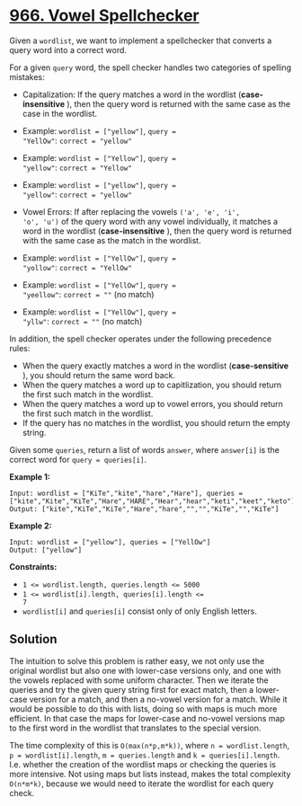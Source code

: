 # [966. Vowel Spellchecker](https://leetcode.com/problems/vowel-spellchecker/description/?envType=daily-question&envId=2025-09-14)

Given a <code>wordlist</code>, we want to implement a spellchecker that converts a query word into a correct word.

For a given <code>query</code> word, the spell checker handles two categories of spelling mistakes:

- Capitalization: If the query matches a word in the wordlist (**case-insensitive** ), then the query word is returned with the same case as the case in the wordlist.

- Example: <code>wordlist = ["yellow"]</code>, <code>query = "YellOw"</code>: <code>correct = "yellow"</code>
- Example: <code>wordlist = ["Yellow"]</code>, <code>query = "yellow"</code>: <code>correct = "Yellow"</code>
- Example: <code>wordlist = ["yellow"]</code>, <code>query = "yellow"</code>: <code>correct = "yellow"</code>

- Vowel Errors: If after replacing the vowels <code>('a', 'e', 'i', 'o', 'u')</code> of the query word with any vowel individually, it matches a word in the wordlist (**case-insensitive** ), then the query word is returned with the same case as the match in the wordlist.

- Example: <code>wordlist = ["YellOw"]</code>, <code>query = "yollow"</code>: <code>correct = "YellOw"</code>
- Example: <code>wordlist = ["YellOw"]</code>, <code>query = "yeellow"</code>: <code>correct = ""</code> (no match)
- Example: <code>wordlist = ["YellOw"]</code>, <code>query = "yllw"</code>: <code>correct = ""</code> (no match)

In addition, the spell checker operates under the following precedence rules:

- When the query exactly matches a word in the wordlist (**case-sensitive** ), you should return the same word back.
- When the query matches a word up to capitlization, you should return the first such match in the wordlist.
- When the query matches a word up to vowel errors, you should return the first such match in the wordlist.
- If the query has no matches in the wordlist, you should return the empty string.

Given some <code>queries</code>, return a list of words <code>answer</code>, where <code>answer[i]</code> is the correct word for <code>query = queries[i]</code>.

**Example 1:**

```
Input: wordlist = ["KiTe","kite","hare","Hare"], queries = ["kite","Kite","KiTe","Hare","HARE","Hear","hear","keti","keet","keto"]
Output: ["kite","KiTe","KiTe","Hare","hare","","","KiTe","","KiTe"]
```

**Example 2:**

```
Input: wordlist = ["yellow"], queries = ["YellOw"]
Output: ["yellow"]
```

**Constraints:**

- <code>1 <= wordlist.length, queries.length <= 5000</code>
- <code>1 <= wordlist[i].length, queries[i].length <= 7</code>
- <code>wordlist[i]</code> and <code>queries[i]</code> consist only of only English letters.

## Solution

The intuition to solve this problem is rather easy, we not only use the original wordlist but also one with lower-case 
versions only, and one with the vowels replaced with some uniform character. Then we iterate the queries and try the 
given query string first for exact match, then a lower-case version for a match, and then a no-vowel version for a match.
While it would be possible to do this with lists, doing so with maps is much more efficient. In that case the maps for 
lower-case and no-vowel versions map to the first word in the wordlist that translates to the special version.

The time complexity of this is `O(max(n*p,m*k))`, where `n = wordlist.length`, `p = wordlist[i].length`, 
`m = queries.length` and `k = queries[i].length`. I.e. whether the creation of the wordlist maps or checking the queries
is more intensive. Not using maps but lists instead, makes the total complexity `O(n*m*k)`, because we would need to
iterate the wordlist for each query check.